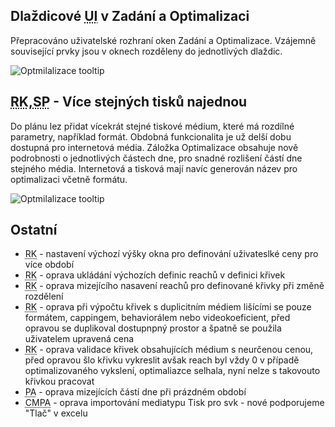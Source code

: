 ﻿---
categories: [fenix]
layout: fenix
---
## Dlaždicové <abbr title="User Interface (Uživatelské rozhraní)">UI</abbr> v Zadání a Optimalizaci

Přepracováno uživatelské rozhraní oken Zadání a Optimalizace. Vzájemně související prvky jsou v oknech rozděleny do jednotlivých dlaždic.

![Optmilalizace tooltip]({{site.url}}/data/dlazdicove_ui.gif)

## <abbr title="Reachové křivky">RK</abbr>,<abbr title="Strategický plán">SP</abbr> - Více stejných tisků najednou

Do plánu lez přidat vícekrát stejné tiskové médium, které má rozdílné parametry, například formát. Obdobná funkcionalita je už delší dobu dostupná pro internetová média. Záložka Optimalizace obsahuje nově podrobnosti o jednotlivých částech dne, pro snadné rozlišení částí dne stejného média. Internetová a tisková mají navíc generován název pro optimalizaci včetně formátu.

![Optmilalizace tooltip]({{site.url}}/data/opti_tooltip.png)


## Ostatní
<ul>
	<li><abbr title="Reachové křivky">RK</abbr> - nastavení výchozí výšky okna pro definování uživateslké ceny pro více období</li>
	<li><abbr title="Reachové křivky">RK</abbr> - oprava ukládání výchozích definic reachů v definici křivek</li>
	<li><abbr title="Reachové křivky">RK</abbr> - oprava mizejícího nasavení reachů pro definované křivky při změně rozdělení</li>
	<li><abbr title="Reachové křivky">RK</abbr> - oprava při výpočtu křivek s duplicitním médiem lišícími se pouze formátem, cappingem, behaviorálem nebo videokoeficient, před opravou se duplikoval dostupnpný prostor a špatně se použila uživatelem upravená cena</li>
	<li><abbr title="Reachové křivky">RK</abbr> - oprava validace křivek obsahujících médium s neurčenou cenou, před opravou šlo křivku vykreslit avšak reach byl vždy 0 v případě optimalizovaného vykslení, optimaliazce selhala, nyní nelze s takovouto křivkou pracovat</li>
	<li><abbr title="Postanalýza">PA</abbr> - oprava mizejících částí dne při prázdném období</li>
	<li><abbr title="Crossmediální postanalýza">CMPA</abbr> - oprava importování mediatypu Tisk pro svk - nové podporujeme "Tlač" v excelu</li>	
</ul>
